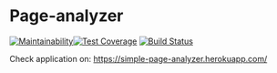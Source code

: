 # Page-analyzer
[![Maintainability](https://api.codeclimate.com/v1/badges/b459b054a9b719643e3b/maintainability)](https://codeclimate.com/github/JuliaStrelkova/project-lvl3-s428/maintainability)[![Test Coverage](https://api.codeclimate.com/v1/badges/b459b054a9b719643e3b/test_coverage)](https://codeclimate.com/github/JuliaStrelkova/project-lvl3-s428/test_coverage)
[![Build Status](https://travis-ci.org/JuliaStrelkova/project-lvl3-s428.svg?branch=master)](https://travis-ci.org/JuliaStrelkova/project-lvl3-s428)

Check application on:
https://simple-page-analyzer.herokuapp.com/